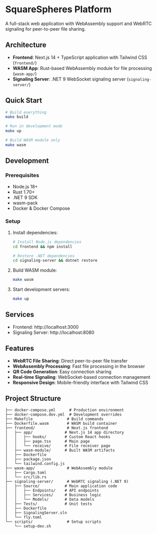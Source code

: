 # SquareSpheres Platform

A full-stack web application with WebAssembly support and WebRTC signaling for peer-to-peer file sharing.

## Architecture

- **Frontend**: Next.js 14 + TypeScript application with Tailwind CSS (`frontend/`)
- **WASM App**: Rust-based WebAssembly module for file processing (`wasm-app/`)
- **Signaling Server**: .NET 9 WebSocket signaling server (`signaling-server/`)

## Quick Start

```bash
# Build everything
make build

# Run in development mode
make up

# Build WASM module only
make wasm
```

## Development

### Prerequisites

- Node.js 18+
- Rust 1.70+
- .NET 9 SDK
- wasm-pack
- Docker & Docker Compose

### Setup

1. Install dependencies:
   ```bash
   # Install Node.js dependencies
   cd frontend && npm install

   # Restore .NET dependencies
   cd signaling-server && dotnet restore
   ```

2. Build WASM module:
   ```bash
   make wasm
   ```

3. Start development servers:
   ```bash
   make up
   ```

## Services

- Frontend: http://localhost:3000
- Signaling Server: http://localhost:8080

## Features

- **WebRTC File Sharing**: Direct peer-to-peer file transfer
- **WebAssembly Processing**: Fast file processing in the browser
- **QR Code Generation**: Easy connection sharing
- **Real-time Signaling**: WebSocket-based connection management
- **Responsive Design**: Mobile-friendly interface with Tailwind CSS

## Project Structure

```
├── docker-compose.yml      # Production environment
├── docker-compose.dev.yml  # Development overrides
├── Makefile               # Build commands
├── Dockerfile.wasm        # WASM build container
├── frontend/              # Next.js frontend
│   ├── app/              # Next.js 14 app directory
│   │   ├── hooks/        # Custom React hooks
│   │   ├── page.tsx      # Main page
│   │   └── receive/      # File receiver page
│   ├── wasm-module/      # Built WASM artifacts
│   ├── Dockerfile
│   ├── package.json
│   └── tailwind.config.js
├── wasm-app/              # WebAssembly module
│   ├── Cargo.toml
│   └── src/lib.rs
├── signaling-server/      # WebRTC signaling (.NET 9)
│   ├── Source/           # Main application code
│   │   ├── Endpoints/    # API endpoints
│   │   ├── Services/     # Business logic
│   │   └── Models/       # Data models
│   ├── Tests/            # Unit tests
│   ├── Dockerfile
│   ├── SignalingServer.sln
│   └── fly.toml
└── scripts/               # Setup scripts
    └── setup-dev.sh
```

